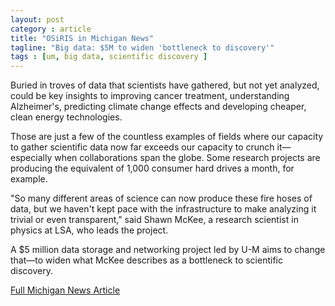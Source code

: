 ```yaml
---
layout: post
category : article
title: "OSiRIS in Michigan News"
tagline: "Big data: $5M to widen 'bottleneck to discovery'"
tags : [um, big data, scientific discovery ]
---
```


Buried in troves of data that scientists have gathered, but not yet analyzed, could be key insights to improving cancer treatment, understanding Alzheimer's, predicting climate change effects and developing cheaper, clean energy technologies.

Those are just a few of the countless examples of fields where our capacity to gather scientific data now far exceeds our capacity to crunch it—especially when collaborations span the globe. Some research projects are producing the equivalent of 1,000 consumer hard drives a month, for example.

"So many different areas of science can now produce these fire hoses of data, but we haven't kept pace with the infrastructure to make analyzing it trivial or even transparent," said Shawn McKee, a research scientist in physics at LSA, who leads the project.

A $5 million data storage and networking project led by U-M aims to change that—to widen what McKee describes as a bottleneck to scientific discovery.

[Full Michigan News Article](http://ns.umich.edu/new/releases/23151-big-data-5m-to-widen-bottleneck-to-discovery)
